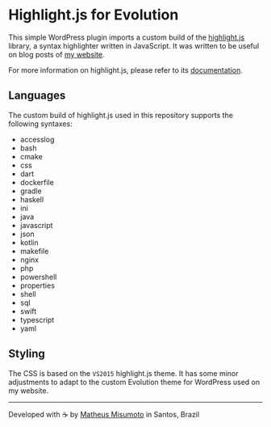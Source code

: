 # Highlight.js for Evolution

This simple WordPress plugin imports a custom build of the [highlight.js](https://highlightjs.org/) library, a syntax highlighter written in JavaScript. It was written to be useful on blog posts of [my website](https://matheusmisumoto.dev/).

For more information on highlight.js, please refer to its [documentation](https://highlightjs.readthedocs.io/en/latest/index.html).

## Languages

The custom build of highlight.js used in this repository supports the following syntaxes:

- accesslog
- bash
- cmake
- css
- dart
- dockerfile
- gradle
- haskell
- ini
- java
- javascript
- json
- kotlin
- makefile
- nginx
- php
- powershell
- properties
- shell
- sql
- swift
- typescript
- yaml

## Styling

The CSS is based on the `VS2015` highlight.js theme. It has some minor adjustments to adapt to the custom Evolution theme for WordPress used on my website.

---
Developed with ☕ by [Matheus Misumoto](https://matheusmisumoto.dev) in Santos, Brazil